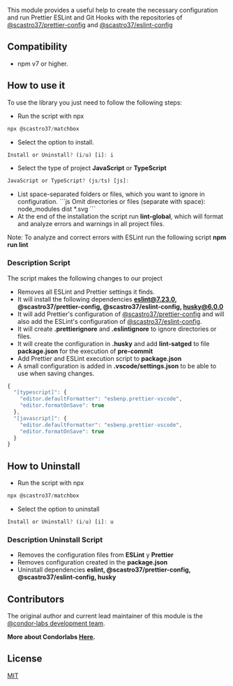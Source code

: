 This module provides a useful help to create the necessary configuration and run Prettier ESLint and Git Hooks with the repositories of [@scastro37/prettier-config](https://github.com/scastro37/prettier-config) and [@scastro37/eslint-config](https://github.com/scastro37/eslint-config)

## Compatibility

- npm v7 or higher.

## How to use it
To use the library you just need to follow the following steps:

- Run the script with npx
```js
npx @scastro37/matchbox
```
- Select the option to install.
```js
Install or Uninstall? (i/u) [i]: i
```
- Select the type of project **JavaScript** or **TypeScript**
```js
JavaScript or TypeScript? (js/ts) [js]:
```
- List space-separated folders or files, which you want to ignore in configuration.
´´´js
Omit directories or files (separate with space): node_modules dist *.svg
´´´
- At the end of the installation the script run **lint-global**, which will format and analyze errors and warnings in all project files.

Note:
To analyze and correct errors with ESLint run the following script **npm run lint**

### Description Script
The script makes the following changes to our project
- Removes all ESLint and Prettier settings it finds.
- It will install the following dependencies **eslint@7.23.0, @scastro37/prettier-config, @scastro37/eslint-config, husky@6.0.0**
- It will add Prettier's configuration of [@scastro37/prettier-config](https://github.com/scastro37/prettier-config) and will also add the ESLint's configuration of [@scastro37/eslint-config](https://github.com/scastro37/eslint-config).
- It will create **.prettierignore** and **.eslintignore** to ignore directories or files.
- It will create the configuration in **.husky** and add **lint-satged** to file **package.json** for the execution of **pre-commit**
- Add Prettier and ESLint execution script to **package.json**
- A small configuration is added in **.vscode/settings.json** to be able to use when saving changes.
```js
{
  "[typescript]": {
    "editor.defaultFormatter": "esbenp.prettier-vscode",
    "editor.formatOnSave": true
  },
  "[javascript]": {
    "editor.defaultFormatter": "esbenp.prettier-vscode",
    "editor.formatOnSave": true
  }
}
```

## How to Uninstall

- Run the script with npx
```js
npx @scastro37/matchbox
```
- Select the option to uninstall
```js
Install or Uninstall? (i/u) [i]: u
```
### Description Uninstall Script

- Removes the configuration files from **ESLint** y **Prettier**
- Removes configuration created in the **package.json**
- Uninstall dependencies **eslint, @scastro37/prettier-config, @scastro37/eslint-config, husky**

## Contributors

The original author and current lead maintainer of this module is the [@condor-labs development team](https://condorlabs.io/team).

**More about Condorlabs [Here](https://condorlabs.io/about).**

## License

[MIT](LICENSE)

